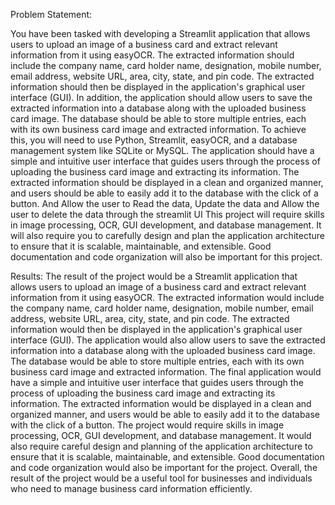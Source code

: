 Problem Statement:

You have been tasked with developing a Streamlit application that allows users to upload an image of a business card and extract relevant information from it using easyOCR. 
The extracted information should include the company name, card holder name, designation, mobile number, email address, website URL, area, city, state, and pin code. 
The extracted information should then be displayed in the application's graphical user interface (GUI). 
In addition, the application should allow users to save the extracted information into a database along with the uploaded business card image. 
The database should be able to store multiple entries, each with its own business card image and extracted information. 
To achieve this, you will need to use Python, Streamlit, easyOCR, and a database management system like SQLite or MySQL. 
The application should have a simple and intuitive user interface that guides users through the process of uploading the business card image and extracting its information. 
The extracted information should be displayed in a clean and organized manner, and users should be able to easily add it to the database with the click of a button. 
And Allow the user to Read the data, Update the data and Allow the user to delete the data through the streamlit UI This project will require skills in image processing, OCR, GUI development, and database management. 
It will also require you to carefully design and plan the application architecture to ensure that it is scalable, maintainable, and extensible. 
Good documentation and code organization will also be important for this project.

Results: The result of the project would be a Streamlit application that allows users to upload an image of a business card and extract relevant information from it using easyOCR. 
The extracted information would include the company name, card holder name, designation, mobile number, email address, website URL, area, city, state, and pin code. 
The extracted information would then be displayed in the application's graphical user interface (GUI). 
The application would also allow users to save the extracted information into a database along with the uploaded business card image. 
The database would be able to store multiple entries, each with its own business card image and extracted information. 
The final application would have a simple and intuitive user interface that guides users through the process of uploading the business card image and extracting its information. 
The extracted information would be displayed in a clean and organized manner, and users would be able to easily add it to the database with the click of a button. 
The project would require skills in image processing, OCR, GUI development, and database management. 
It would also require careful design and planning of the application architecture to ensure that it is scalable, maintainable, and extensible.
Good documentation and code organization would also be important for the project. 
Overall, the result of the project would be a useful tool for businesses and individuals who need to manage business card information efficiently.
